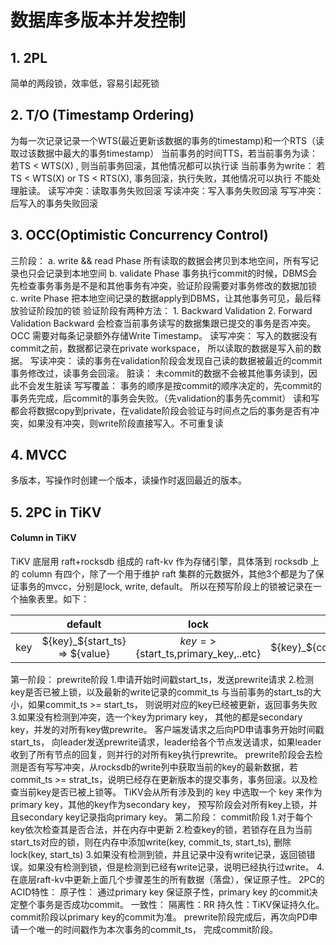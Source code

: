 # 数据库多版本并发控制

## 1. 2PL

简单的两段锁，效率低，容易引起死锁

## 2. T/O (Timestamp Ordering)

为每一次记录记录一个WTS(最近更新该数据的事务的timestamp)和一个RTS（读取过该数据中最大的事务timestamp）
当前事务的时间TTS，若当前事务为读：
若TS < WTS(X) , 则当前事务回滚，其他情况都可以执行读
当前事务为write：
若TS < WTS(X) or TS < RTS(X), 事务回滚，执行失败，其他情况可以执行
不能处理脏读。
读写冲突：读取事务失败回滚
写读冲突：写入事务失败回滚
写写冲突：后写入的事务失败回滚

## 3. OCC(Optimistic Concurrency Control)

三阶段：
	a. write && read  Phase 所有读取的数据会拷贝到本地空间，所有写记录也只会记录到本地空间
	b. validate Phase 事务执行commit的时候，DBMS会先检查事务事务是不是和其他事务有冲突，验证阶段需要对事务修改的数据加锁
	c. write Phase 把本地空间记录的数据apply到DBMS，让其他事务可见，最后释放验证阶段加的锁
验证阶段有两种方法：
    1. Backward Validation
    2. Forward Validation
Backward 会检查当前事务读写的数据集跟已提交的事务是否冲突。
OCC 需要对每条记录额外存储Write Timestamp。
读写冲突： 写入的数据没有commit之前，数据都记录在private workspace， 所以读取的数据是写入前的数据。
写读冲突： 读的事务在validation阶段会发现自己读的数据被最近的commit事务修改过，读事务会回滚。
脏读： 未commit的数据不会被其他事务读到，因此不会发生脏读
写写覆盖： 事务的顺序是按commit的顺序决定的，先commit的事务先完成，后commit的事务会失败。（先validation的事务先commit）
读和写都会将数据copy到private，在validate阶段会验证与时间点之后的事务是否有冲突，如果没有冲突，则write阶段直接写入。不可重复读

## 4. MVCC

多版本，写操作时创建一个版本，读操作时返回最近的版本。

## 5. 2PC in TiKV

#### Column in TiKV

TiKV 底层用 raft+rocksdb 组成的 raft-kv 作为存储引擎，具体落到 rocksdb 上的 column 有四个，除了一个用于维护 raft 集群的元数据外，其他3个都是为了保证事务的mvcc，分别是lock, write, default。
所以在预写阶段上的锁被记录在一个抽象表里。如下：

|       |          default               |                 lock                  |              write               |       raft      |  
|:-----:|:------------------------------:|:-------------------------------------:|:--------------------------------:|:---------------:|
|  key  | ${key}_${start_ts} => ${value} | ${key}=>${start_ts,primary_key,..etc} | ${key}_${commit_ts}=>${start_ts} |                 | 

第一阶段： prewrite阶段
    1.申请开始时间戳start_ts，发送prewrite请求
    2.检测key是否已被上锁，以及最新的write记录的commit_ts 与当前事务的start_ts的大小，如果commit_ts >= start_ts， 则说明对应的key已经被更新，返回事务失败
    3.如果没有检测到冲突，选一个key为primary key， 其他的都是secondary key，并发的对所有key做prewrite。
客户端发请求之后向PD申请事务开始时间戳start_ts， 向leader发送prewrite请求，leader给各个节点发送请求，如果leader收到了所有节点的回复，则并行的对所有key执行prewrite。
prewrite阶段会去检测是否有写写冲突，从rocksdb的write列中获取当前的key的最新数据，若commit_ts >= strat_ts，说明已经存在更新版本的提交事务，事务回滚。以及检查当前key是否已被上锁等。
TiKV会从所有涉及到的 key 中选取一个 key 来作为 primary key，其他的key作为secondary key， 预写阶段会对所有key上锁，并且secondary key记录指向primary key。
第二阶段： commit阶段
    1.对于每个key依次检查其是否合法，并在内存中更新
    2.检查key的锁，若锁存在且为当前start_ts对应的锁，则在内存中添加write(key, commit_ts, start_ts), 删除lock(key, start_ts)
    3.如果没有检测到锁，并且记录中没有write记录，返回锁错误。如果没有检测到锁，但是检测到已经有write记录，说明已经执行过write。
    4.在底层raft-kv中更新上面几个步骤差生的所有数据（落盘），保证原子性。
2PC的ACID特性：
原子性： 通过primary key 保证原子性，primary key 的commit决定整个事务是否成功commit。
一致性：
隔离性：RR
持久性：TiKV保证持久化。
commit阶段以primary key的commit为准。
prewrite阶段完成后，再次向PD申请一个唯一的时间戳作为本次事务的commit_ts， 完成commit阶段。
